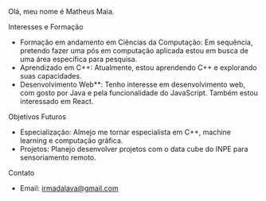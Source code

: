 
Olá, meu nome é Matheus Maia.

Interesses e Formação

- Formação em andamento em Ciências da Computação: Em sequência, pretendo fazer uma pós em computação aplicada estou em busca de uma área específica para pesquisa.
- Aprendizado em C++: Atualmente, estou aprendendo C++ e explorando suas capacidades.
- Desenvolvimento Web**: Tenho interesse em desenvolvimento web, com gosto por Java e pela funcionalidade do JavaScript. Também estou interessado em React.

Objetivos Futuros

- Especialização: Almejo me tornar especialista em C++, machine learning e computação gráfica.
- Projetos: Planejo desenvolver projetos com o data cube do INPE para sensoriamento remoto.

Contato

- Email: irmadalava@gmail.com

